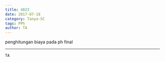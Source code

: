 ```yaml
---
title: 4823
date: 2017-07-18
category: Tanya-SC
tags: PPh
author: TA
---
```


penghitungan biaya pada ph final

---



`TA`
